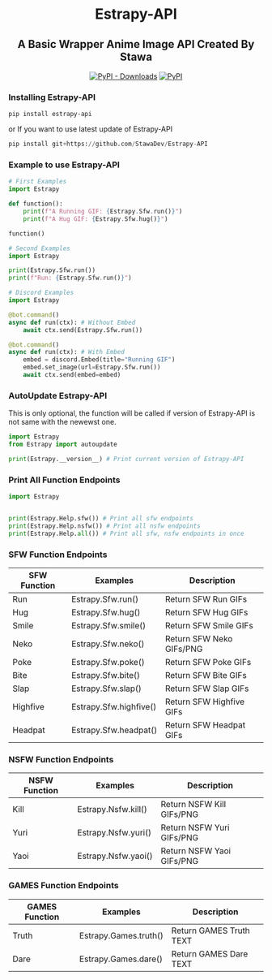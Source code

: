 <h1 align="center">
    Estrapy-API
</h1>

<h2 align="center">
    A Basic Wrapper Anime Image API Created By Stawa
</h2>
<p align="center">
<a href="https://pypi.org/project/Estrapy-API/"><img alt="PyPI - Downloads" src="https://img.shields.io/pypi/dm/Estrapy-API?style=for-the-badge"></a>
<a href="https://pypi.org/project/Estrapy-API/"><img alt="PyPI" src="https://img.shields.io/pypi/v/Estrapy-API?color=a&label=Estrapy-API&style=for-the-badge"></a>
</p>

### Installing Estrapy-API

```
pip install estrapy-api
```

or If you want to use latest update of Estrapy-API

```py
pip install git+https://github.com/StawaDev/Estrapy-API
```

### Example to use Estrapy-API

```py
# First Examples
import Estrapy

def function():
    print(f"A Running GIF: {Estrapy.Sfw.run()}")
    print(f"A Hug GIF: {Estrapy.Sfw.hug()}")

function()

# Second Examples
import Estrapy

print(Estrapy.Sfw.run())
print(f"Run: {Estrapy.Sfw.run()}")

# Discord Examples
import Estrapy

@bot.command()
async def run(ctx): # Without Embed
    await ctx.send(Estrapy.Sfw.run())

@bot.command()
async def run(ctx): # With Embed
    embed = discord.Embed(title="Running GIF")
    embed.set_image(url=Estrapy.Sfw.run())
    await ctx.send(embed=embed)
```

### AutoUpdate Estrapy-API

This is only optional, the function will be called if version of Estrapy-API is not same with the newewst one.

```py
import Estrapy
from Estrapy import autoupdate

print(Estrapy.__version__) # Print current version of Estrapy-API
```

### Print All Function Endpoints

```py
import Estrapy


print(Estrapy.Help.sfw()) # Print all sfw endpoints
print(Estrapy.Help.nsfw()) # Print all nsfw endpoints
print(Estrapy.Help.all()) # Print all sfw, nsfw endpoints in once
```


### SFW Function Endpoints

SFW Function|Examples|Description
--------------|--------------|--------------
Run     |   Estrapy.Sfw.run()   |   Return SFW Run GIFs
Hug     |   Estrapy.Sfw.hug()   |   Return SFW Hug GIFs
Smile   |   Estrapy.Sfw.smile() |   Return SFW Smile GIFs
Neko    |   Estrapy.Sfw.neko()  |   Return SFW Neko GIFs/PNG
Poke    |   Estrapy.Sfw.poke()  |   Return SFW Poke GIFs
Bite    |   Estrapy.Sfw.bite()  |   Return SFW Bite GIFs
Slap    |   Estrapy.Sfw.slap()  |   Return SFW Slap GIFs
Highfive|   Estrapy.Sfw.highfive()  |    Return SFW Highfive GIFs
Headpat |   Estrapy.Sfw.headpat()   |   Return SFW Headpat GIFs

### NSFW Function Endpoints
NSFW Function|Examples|Description
--------------|--------------|--------------
Kill    |   Estrapy.Nsfw.kill() |   Return NSFW Kill GIFs/PNG
Yuri    |   Estrapy.Nsfw.yuri() |   Return NSFW Yuri GIFs/PNG
Yaoi    |   Estrapy.Nsfw.yaoi() |   Return NSFW Yaoi GIFs/PNG

### GAMES Function Endpoints
GAMES Function|Examples|Description
--------------|--------------|--------------
Truth   |   Estrapy.Games.truth()   |   Return GAMES Truth TEXT
Dare    |   Estrapy.Games.dare()    |   Return GAMES Dare TEXT